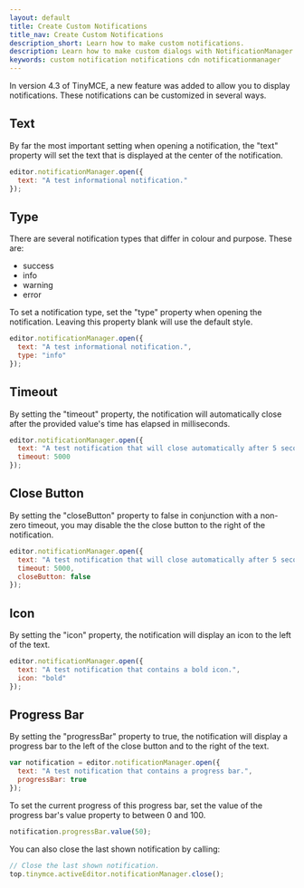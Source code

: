 ```yaml
---
layout: default
title: Create Custom Notifications
title_nav: Create Custom Notifications
description_short: Learn how to make custom notifications.
description: Learn how to make custom dialogs with NotificationManager.
keywords: custom notification notifications cdn notificationmanager
---
```


In version 4.3 of TinyMCE, a new feature was added to allow you to display notifications.  These notifications can be customized in several ways.

## Text

By far the most important setting when opening a notification, the "text" property will set the text that is displayed at the center of the notification.

```js
editor.notificationManager.open({
  text: "A test informational notification."
});
```

## Type

There are several notification types that differ in colour and purpose.  These are:

* success
* info
* warning
* error

To set a notification type, set the "type" property when opening the notification.  Leaving this property blank will use the default style.

```js
editor.notificationManager.open({
  text: "A test informational notification.",
  type: "info"
});
```

## Timeout

By setting the "timeout" property, the notification will automatically close after the provided value's time has elapsed in milliseconds.

```js
editor.notificationManager.open({
  text: "A test notification that will close automatically after 5 seconds.",
  timeout: 5000
});
```

## Close Button

By setting the "closeButton" property to false in conjunction with a non-zero timeout, you may disable the the close button to the right of the notification.

```js
editor.notificationManager.open({
  text: "A test notification that will close automatically after 5 seconds and has the close button disabled.",
  timeout: 5000,
  closeButton: false
});
```

## Icon

By setting the "icon" property, the notification will display an icon to the left of the text.

```js
editor.notificationManager.open({
  text: "A test notification that contains a bold icon.",
  icon: "bold"
});
```

## Progress Bar

By setting the "progressBar" property to true, the notification will display a progress bar to the left of the close button and to the right of the text.

```js
var notification = editor.notificationManager.open({
  text: "A test notification that contains a progress bar.",
  progressBar: true
});
```

To set the current progress of this progress bar, set the value of the progress bar's value property to between 0 and 100.

```js
notification.progressBar.value(50);
```

You can also close the last shown notification by calling:

```js
// Close the last shown notification.
top.tinymce.activeEditor.notificationManager.close();
```
